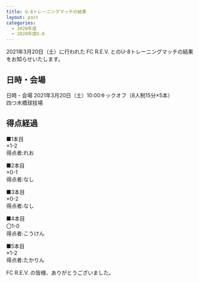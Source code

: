 ```yaml
---
title: U-8トレーニングマッチの結果
layout: post
categories:
  - 2020年度
  - 2020年度U-8
---
```


2021年3月20日（土）に行われた FC R.E.V. とのU-8トレーニングマッチの結果をお知らせいたします。


## 日時・会場

日時・会場
2021年3月20日（土）10:00キックオフ（8人制15分×5本）<br>
四つ木橋球技場

## 得点経過

■1本目<br>
×1-2<br>
得点者:れお

■2本目<br>
×0-1<br>
得点者:なし

■3本目<br>
×0-2<br>
得点者:なし

■4本目<br>
〇1-0<br>
得点者:こうけん

■5本目<br>
×1-2<br>
得点者:たかりん


FC R.E.V. の皆様、ありがとうございました。
